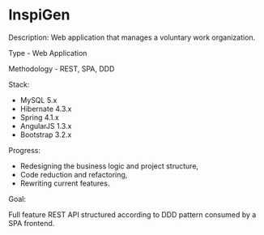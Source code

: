 InspiGen 
========================================================================================

Description: Web application that manages a voluntary work organization.

Type - Web Application

Methodology - REST, SPA, DDD

Stack:

- MySQL 5.x
- Hibernate 4.3.x
- Spring 4.1.x
- AngularJS 1.3.x
- Bootstrap 3.2.x

Progress: 

- Redesigning the business logic and project structure,
- Code reduction and refactoring,
- Rewriting current features.

Goal:

Full feature REST API structured according to DDD pattern consumed by a SPA frontend.
